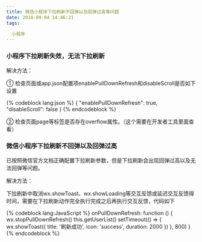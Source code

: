```yaml
---
title: 微信小程序下拉刷新不回弹以及回弹过高等问题
date: 2018-09-04 14:46:21
tags: 

  小程序
---
```


### 小程序下拉刷新失效，无法下拉刷新

解决方法：

① 检查页面或app.json配置项enablePullDownRefresh和disableScroll是否如下设置

<!-- more -->

{% codeblock lang:json %}
{
  "enablePullDownRefresh": true,
  "disableScroll": false
}
{% endcodeblock %}

② 检查页面page等标签是否存在overflow属性。（这个需要在开发者工具里面查看）

### 微信小程序下拉刷新不回弹以及回弹过高

已按照微信官方文档正确配置下拉刷新参数，但是下拉刷新会出现回弹过高以及无法回弹等问题。

解决方法：

下拉刷新中取消wx.showToast、wx.showLoading等交互反馈或延迟交互反馈得时间，需要在下拉刷新动作完全执行完成之后再执行交互反馈，代码如下

{% codeblock lang:JavaScript %}
  onPullDownRefresh: function () {
    wx.stopPullDownRefresh()
    this.getUserList()
    setTimeout(() => {
      wx.showToast({
        title: '刷新成功',
        icon: 'success',
        duration: 2000
      })
    }, 800)
  }
{% endcodeblock %}